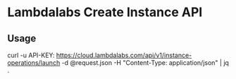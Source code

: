 # Lambdalabs Create Instance API

## Usage

curl -u API-KEY: https://cloud.lambdalabs.com/api/v1/instance-operations/launch -d @request.json -H "Content-Type: application/json" | jq .
